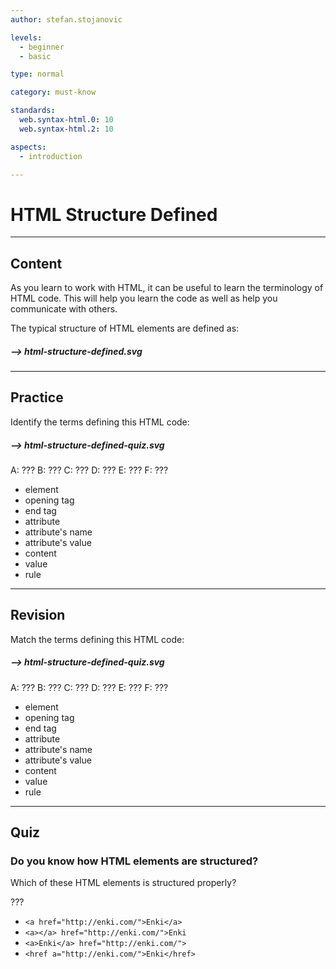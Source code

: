 ```yaml
---
author: stefan.stojanovic

levels:
  - beginner
  - basic

type: normal

category: must-know

standards:
  web.syntax-html.0: 10
  web.syntax-html.2: 10

aspects:
  - introduction

---
```

# HTML Structure Defined
---
## Content

As you learn to work with HTML, it can be useful to learn the terminology of HTML code. This will help you learn the code as well as help you communicate with others. 

The typical structure of HTML elements are defined as:

##### --> html-structure-defined.svg

---
## Practice

Identify the terms defining this HTML code:

##### --> html-structure-defined-quiz.svg


A: ???
B: ???
C: ???
D: ???
E: ???
F: ???

 * element
 * opening tag
 * end tag
 * attribute
 * attribute's name
 * attribute's value
 * content
 * value
 * rule


---
## Revision

Match the terms defining this HTML code:

##### --> html-structure-defined-quiz.svg

A: ???
B: ???
C: ???
D: ???
E: ???
F: ???

 * element
 * opening tag
 * end tag
 * attribute
 * attribute's name
 * attribute's value
 * content
 * value
 * rule
 
---
## Quiz

### Do you know how HTML elements are structured?

Which of these HTML elements is structured properly?

???

 * `<a href="http://enki.com/">Enki</a>`
 * `<a></a> href="http://enki.com/">Enki`
 * `<a>Enki</a> href="http://enki.com/">`
 * `<href a="http://enki.com/">Enki</href>`
